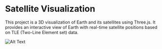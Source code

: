 # Satellite Visualization

This project is a 3D visualization of Earth and its satellites using Three.js. It provides an interactive view of Earth with real-time satellite positions based on TLE (Two-Line Element set) data.

![Alt Text](Ressources/Particle%20simulation.gif)